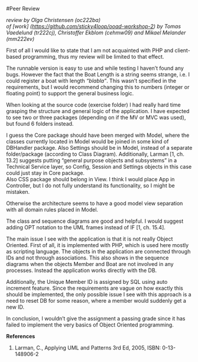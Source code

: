 
#Peer Review

_review by Olga Christensen (oc222ba)_   
_of [work] (https://github.com/sticky4loop/ooad-workshop-2) by Tomas Vaedelund	(tr222cj), Christoffer Ekblom (cehmw09) 
and Mikael Melander (mm222ev)_

First of all I would like to state that I am not acquainted with PHP and client-based programming, 
thus my review will be limited to that effect. 

The runnable version is easy to use and while testing I haven’t found any bugs. 
However the fact that the Boat Length is a string seems strange, i.e. I could register a boat with length _“blabla”_. 
This wasn’t specified in the requirements, but I would recommend changing this to numbers (integer or floating point) 
to support the general business logic.


When looking at the source code (exercise folder) I had really hard time grasping the structure and general logic of the application. 
I have expected to see two or three packages (depending on if the MV or MVC was used), but found 6 folders instead.

I guess the Core package should have been merged with Model, where the classes currently located in Model would be joined in some kind of 
DBHandler package. Also Settings should be in Model, instead of a separate folder/package (according to Class Diagram). 
Additionally, Larman [1, ch. 13.2] suggests putting “general purpose objects and subsystems” in a Technical Service layer, 
so Config, Session and Settings objects in this case could just stay in Core package.  
Also CSS package should belong in View. I think I would place App in Controller, but I do not fully understand its functionality, 
so I might be mistaken. 

Otherwise the architecture seems to have a good model view separation with all domain rules placed in Model.

The class and sequence diagrams are good and helpful. I would suggest adding OPT notation to the UML frames instead of IF [1, ch. 15.4]. 

The main issue I see with the application is that it is not really Object Oriented. 
First of all, it is implemented with PHP, which is used here mostly as scripting language. 
The objects in the application are connected through IDs and not through associations. 
This also shows in the sequence diagrams when the objects Member and Boat are not involved in any processes. 
Instead the application works directly with the DB. 

Additionally, the Unique Member ID is assigned by SQL using auto increment feature. 
Since the requirements are vague on how exactly this should be implemented, 
the only possible issue I see with this approach is a need to reset DB for some reason, 
where a member would suddenly get a new ID.



In conclusion, I wouldn’t give the assignment a passing grade since it has failed to implement the very basics of 
Object Oriented programming. 



__References__  
1.	Larman, C., Applying UML and Patterns 3rd Ed, 2005, ISBN: 0-13-148906-2








